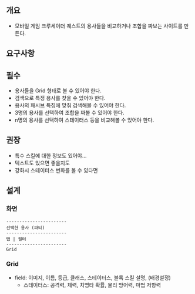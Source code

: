 ## 개요
* 모바일 게임 크루세이더 퀘스트의 용사들을 비교하거나 조합을 짜보는 사이트를 만든다.

## 요구사항
## 필수
* 용사들을 Grid 형태로 볼 수 있어야 한다.
* 검색으로 특정 용사를 찾을 수 있어야 한다.
* 용사의 패시브 특징에 맞춰 검색해볼 수 있어야 한다.
* 3명의 용사를 선택하여 조합을 짜볼 수 있어야 한다.
* n명의 용사를 선택하여 스테이터스 등을 비교해볼 수 있어야 한다.

## 권장
* 특수 스킬에 대한 정보도 있어야...
* 텍스트도 있으면 좋을지도
* 강화시 스테이터스 변화를 볼 수 있다면

## 설계
### 화면
```
-----------------------
선택한 용사 (파티)
-----------------------
탭 | 필터
-----------------------
Grid
```

### Grid
* field: 이미지, 이름, 등급, 클래스, 스테이터스, 블록 스킬 설명, (배경설정)
  * 스테이터스: 공격력, 체력, 치명타 확률, 물리 방어력, 마법 저항력

